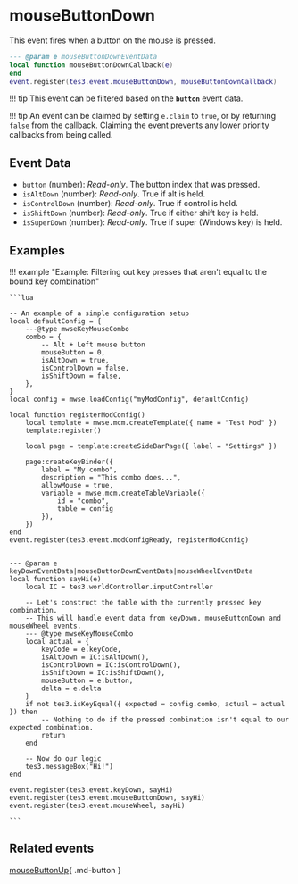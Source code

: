 # mouseButtonDown
<div class="search_terms" style="display: none">mousebuttondown</div>

<!---
	This file is autogenerated. Do not edit this file manually. Your changes will be ignored.
	More information: https://github.com/MWSE/MWSE/tree/master/docs
-->

This event fires when a button on the mouse is pressed.

```lua
--- @param e mouseButtonDownEventData
local function mouseButtonDownCallback(e)
end
event.register(tes3.event.mouseButtonDown, mouseButtonDownCallback)
```

!!! tip
	This event can be filtered based on the **`button`** event data.

!!! tip
	An event can be claimed by setting `e.claim` to `true`, or by returning `false` from the callback. Claiming the event prevents any lower priority callbacks from being called.

## Event Data

* `button` (number): *Read-only*. The button index that was pressed.
* `isAltDown` (number): *Read-only*. True if alt is held.
* `isControlDown` (number): *Read-only*. True if control is held.
* `isShiftDown` (number): *Read-only*. True if either shift key is held.
* `isSuperDown` (number): *Read-only*. True if super (Windows key) is held.

## Examples

!!! example "Example: Filtering out key presses that aren't equal to the bound key combination"

	```lua
	
	-- An example of a simple configuration setup
	local defaultConfig = {
		---@type mwseKeyMouseCombo
		combo = {
			-- Alt + Left mouse button
			mouseButton = 0,
			isAltDown = true,
			isControlDown = false,
			isShiftDown = false,
		},
	}
	local config = mwse.loadConfig("myModConfig", defaultConfig)
	
	local function registerModConfig()
		local template = mwse.mcm.createTemplate({ name = "Test Mod" })
		template:register()
	
		local page = template:createSideBarPage({ label = "Settings" })
	
		page:createKeyBinder({
			label = "My combo",
			description = "This combo does...",
			allowMouse = true,
			variable = mwse.mcm.createTableVariable({
				id = "combo",
				table = config
			}),
		})
	end
	event.register(tes3.event.modConfigReady, registerModConfig)
	
	
	--- @param e keyDownEventData|mouseButtonDownEventData|mouseWheelEventData
	local function sayHi(e)
		local IC = tes3.worldController.inputController
	
		-- Let's construct the table with the currently pressed key combination.
		-- This will handle event data from keyDown, mouseButtonDown and mouseWheel events.
		--- @type mwseKeyMouseCombo
		local actual = {
			keyCode = e.keyCode,
			isAltDown = IC:isAltDown(),
			isControlDown = IC:isControlDown(),
			isShiftDown = IC:isShiftDown(),
			mouseButton = e.button,
			delta = e.delta
		}
		if not tes3.isKeyEqual({ expected = config.combo, actual = actual }) then
			-- Nothing to do if the pressed combination isn't equal to our expected combination.
			return
		end
	
		-- Now do our logic
		tes3.messageBox("Hi!")
	end
	
	event.register(tes3.event.keyDown, sayHi)
	event.register(tes3.event.mouseButtonDown, sayHi)
	event.register(tes3.event.mouseWheel, sayHi)

	```


## Related events

[mouseButtonUp](./mouseButtonUp.md){ .md-button }

